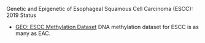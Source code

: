 Genetic and Epigenetic of Esophageal Squamous Cell Carcinoma (ESCC): 2019 Status

* [GEO: ESCC Methylation Dataset](https://www.ncbi.nlm.nih.gov/gds/?term=(esophageal)+AND+%22Homo+sapiens%22%5Bporgn%3A__txid9606%5D) DNA methylation dataset for ESCC is as many as EAC.
